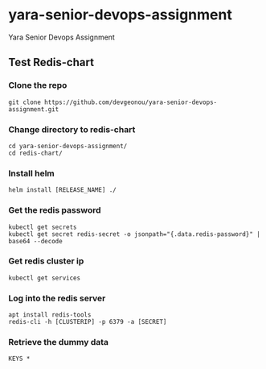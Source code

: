 # yara-senior-devops-assignment
Yara Senior Devops Assignment

 ## Test Redis-chart
 
 ### Clone the repo
 
 ```
 git clone https://github.com/devgeonou/yara-senior-devops-assignment.git
 ```
 ### Change directory to redis-chart
 
 ```
 cd yara-senior-devops-assignment/
 cd redis-chart/
 ```
 
 ### Install helm
 
 ```
 helm install [RELEASE_NAME] ./ 
 ```
 
 ### Get the redis password
 
 ```
 kubectl get secrets
 kubectl get secret redis-secret -o jsonpath="{.data.redis-password}" | base64 --decode
 ```
 
 ### Get redis cluster ip
 
 ```
 kubectl get services
 ```
 
 ### Log into the redis server
 
 ```
 apt install redis-tools
 redis-cli -h [CLUSTERIP] -p 6379 -a [SECRET]
 ```
 
 ### Retrieve the dummy data
 
 ```
 KEYS *
 ```
